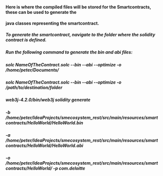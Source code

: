 #### Here is where the compiled files will be stored for the Smartcontracts, these can be used to generate the
#### java classes representing the smartcontract.

##### To generate the smartcontract, navigate to the folder where the solidity contract is defined.
##### Run the following command to generate the bin and abi files:
##### solc NameOfTheContract.solc --bin --abi --optimize -o /home/peter/Documents/
##### solc NameOfTheContract.solc --bin --abi --optimize -o /path/to/destination/folder
##### web3j-4.2.0/bin/web3j solidity generate 
##### -b /home/peter/IdeaProjects/smecosystem_rest/src/main/resources/smartcontracts/HelloWorld/HelloWorld.bin 
##### -a /home/peter/IdeaProjects/smecosystem_rest/src/main/resources/smartcontracts/HelloWorld/HelloWorld.abi
##### -o /home/peter/IdeaProjects/smecosystem_rest/src/main/resources/smartcontracts/HelloWorld/ -p com.deloitte

